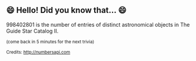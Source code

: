 ## :smile: Hello! Did you know that... :smile:
998402801 is the number of entries of distinct astronomical objects in The Guide Star Catalog II.

<sup>(come back in 5 minutes for the next trivia)</sup>


<sup>Credits: http://numbersapi.com</sup>
